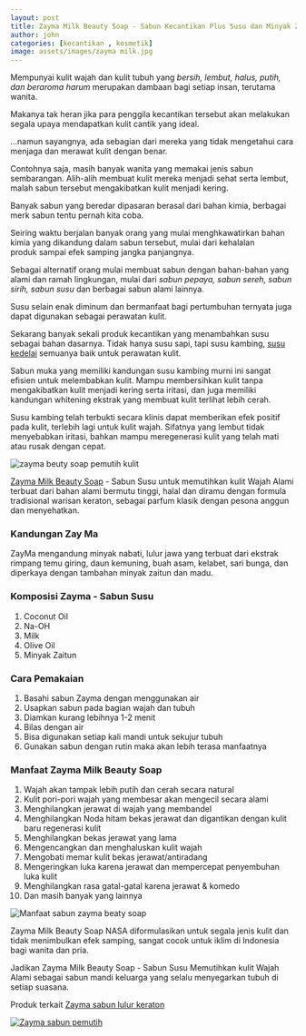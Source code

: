 ```yaml
---
layout: post
title: Zayma Milk Beauty Soap - Sabun Kecantikan Plus Susu dan Minyak Zaitun
author: john
categories: [kecantikan , kosmetik]
image: assets/images/zayma milk.jpg
---
```

Mempunyai kulit wajah dan kulit tubuh yang *bersih, lembut, halus, putih, dan beraroma harum* merupakan dambaan bagi setiap insan, terutama wanita.

Makanya tak heran jika para penggila kecantikan tersebut akan melakukan segala upaya mendapatkan kulit cantik yang ideal.

...namun sayangnya, ada sebagian dari mereka yang tidak mengetahui cara menjaga dan merawat kulit dengan benar.

Contohnya saja, masih banyak wanita yang memakai jenis sabun sembarangan. Alih-alih membuat kulit mereka menjadi sehat serta lembut, malah sabun tersebut mengakibatkan kulit menjadi kering.

Banyak sabun yang beredar dipasaran berasal dari bahan kimia, berbagai merk sabun tentu pernah kita coba.

Seiring waktu berjalan banyak orang yang mulai menghkawatirkan bahan kimia yang dikandung dalam sabun tersebut, mulai dari kehalalan produk sampai efek samping jangka panjangnya.

Sebagai alternatif orang mulai membuat sabun dengan bahan-bahan yang alami dan ramah lingkungan, mulai dari *sabun pepaya, sabun sereh, sabun sirih, sabun susu* dan berbagai sabun alami lainnya.

Susu selain enak diminum dan bermanfaat bagi pertumbuhan ternyata juga dapat digunakan sebagai perawatan kulit.

Sekarang banyak sekali produk kecantikan yang menambahkan susu sebagai bahan dasarnya. Tidak hanya susu sapi, tapi susu kambing, [susu kedelai](https://naturalnusantara.me/serbuk-susu-kedelai/) semuanya baik untuk perawatan kulit.

Sabun muka yang memiliki kandungan
susu kambing murni ini sangat efisien untuk melembabkan kulit. Mampu membersihkan kulit tanpa mengakibatkan kulit menjadi kering serta iritasi, dan juga memiliki kandungan whitening ekstrak yang membuat kulit terlihat lebih cerah.

Susu kambing telah terbukti secara klinis dapat memberikan efek positif pada kulit, terlebih lagi untuk kulit wajah. Sifatnya yang lembut tidak menyebabkan iritasi, bahkan mampu meregenerasi kulit yang telah mati atau rusak dengan cepat.

![zayma beuty soap pemutih kulit](https://www.produkherbalorganiknasa.com/wp-content/uploads/2018/07/1853652_5ebdcdc3-a13f-4c55-bf08-947ce82cdfaa.jpg)

[Zayma Milk Beauty Soap](https://naturalnusantara.me/zayma-beauty-soap/) - Sabun Susu untuk memutihkan kulit Wajah Alami terbuat dari bahan alami bermutu tinggi, halal dan diramu dengan formula tradisional warisan keraton, sebagai parfum klasik dengan pesona anggun dan menyehatkan.

### Kandungan Zay Ma 

ZayMa mengandung minyak nabati, lulur jawa yang terbuat dari ekstrak rimpang temu giring, daun kemuning, buah asam, kelabet, sari bunga, dan diperkaya dengan tambahan minyak zaitun dan madu.

### Komposisi Zayma - Sabun Susu

1. Coconut Oil
 2. Na-OH
 3. Milk
 4. Olive Oil
 5. Minyak Zaitun

### Cara Pemakaian

1. Basahi sabun Zayma dengan menggunakan air
2. Usapkan sabun pada bagian wajah dan tubuh
3. Diamkan kurang lebihnya 1-2 menit
4. Bilas dengan air
5. Bisa digunakan setiap kali mandi untuk sekujur tubuh
6. Gunakan sabun dengan rutin maka akan lebih terasa manfaatnya

### Manfaat Zayma Milk Beauty Soap

1. Wajah akan tampak lebih putih dan cerah secara natural
2. Kulit pori-pori wajah yang membesar akan mengecil secara alami
3. Menghilangkan jerawat di wajah yang membandel
4. Menghilangkan Noda hitam bekas jerawat dan digantikan dengan kulit baru regenerasi kulit
5. Menghilangkan bekas jerawat yang lama
6. Mengencangkan dan menghaluskan kulit wajah
7. Mengobati memar kulit bekas jerawat/antiradang
8. Mengeringkan luka karena jerawat dan mempercepat penyembuhan luka kulit
9. Menghilangkan rasa gatal-gatal karena jerawat & komedo
10. Dan masih banyak yang lainnya

![Manfaat sabun zayma beaty soap](https://www.crystalxpemalang.com/wp-content/uploads/2016/10/Zayma-Susu.jpg)

Zayma Milk Beauty Soap NASA diformulasikan untuk segala jenis kulit dan tidak menimbulkan efek samping, sangat cocok untuk iklim di Indonesia bagi wanita dan pria. 

Jadikan Zayma Milk Beauty Soap - Sabun Susu Memutihkan kulit Wajah Alami sebagai sabun mandi keluarga yang selalu menyegarkan tubuh di setiap suasana.

Produk terkait [Zayma sabun lulur keraton](https://naturalnusantara.me/zayma-sabun-lulur/)

[![Zayma sabun pemutih](http://img.youtube.com/vi/zETHpT_9iv8/0.jpg)](http://www.youtube.com/watch?v=zETHpT_9iv8 "Zayma beauty soap")
